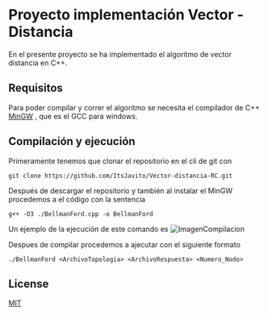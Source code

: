 # Proyecto implementación Vector - Distancia

En el presente proyecto se ha implementado el algoritmo de vector distancia en C++. 

## Requisitos

Para poder compilar y correr el algoritmo se necesita el compilador de C++ [MinGW](https://sourceforge.net/projects/mingw/) , que es el GCC para windows. 

## Compilación y ejecución

Primeramente tenemos que clonar el repositorio en el cli de git con 
```shell
git clone https://github.com/ItsJavito/Vector-distancia-RC.git 
```
Después de descargar el repositorio y también al instalar el MinGW procedemos a el código con la sentencia

```shell
g++ -O3 ./BellmanFord.cpp -o BellmanFord
```
Un ejemplo de la ejecución de este comando es
![ImagenCompilacion](https://github.com/ItsJavito/Vector-distancia-RC/blob/main/Imagenes/Compilación.gif)

Despues de compilar procedemos a ajecutar con el siguiente formato

```shell
./BellmanFord <ArchivoTopologia> <ArchivoRespuesta> <Numero_Nodo>
```

## License
[MIT](https://choosealicense.com/licenses/mit/)
